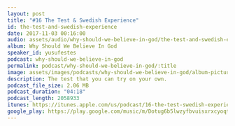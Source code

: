 ```yaml
---
layout: post
title: "#16 The Test & Swedish Experience"
id: the-test-and-swedish-experience
date: 2017-11-03 00:16:00
audio: assets/audio/why-should-we-believe-in-god/the-test-and-swedish-experience.mp3
album: Why Should We Believe In God
speaker_id: yusufestes
podcast: why-should-we-believe-in-god
permalink: podcast/why-should-we-believe-in-god/:title
image: assets/images/podcasts/why-should-we-believe-in-god/album-picture-small.jpg
description: The test that you can try on your own.
podcast_file_size: 2.06 MB
podcast_duration: "04:18"
podcast_length: 2058933
itunes: https://itunes.apple.com/us/podcast/16-the-test-swedish-experience/id1312646688?i=1000394707153
google_play: https://play.google.com/music/m/Dotug6b5lwzyfbvuisxrxcyoqtm?t=16_The_Test__Swedish_Experience-Why_Should_We_Believe_In_God
---
```

